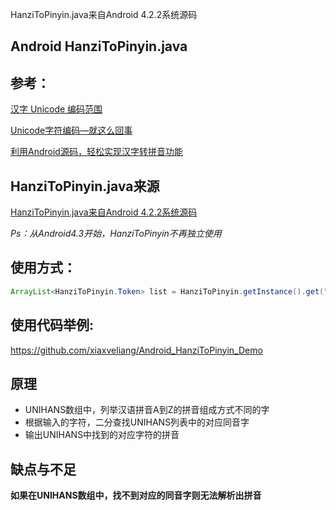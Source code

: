 HanziToPinyin.java来自Android 4.2.2系统源码


## Android HanziToPinyin.java


## 参考：
[汉字 Unicode 编码范围](http://www.qqxiuzi.cn/zh/hanzi-unicode-bianma.php)

[Unicode字符编码—就这么回事](http://blog.csdn.net/u012672456/article/details/44750277#comments)

[利用Android源码，轻松实现汉字转拼音功能](http://blog.coderclock.com/2017/04/04/android/2017-04-04/)



## HanziToPinyin.java来源

[HanziToPinyin.java来自Android 4.2.2系统源码](http://www.grepcode.com/file/repository.grepcode.com/java/ext/com.google.android/android-apps/4.2.2_r1/com/android/providers/contacts/HanziToPinyin.java#HanziToPinyin)

*Ps：从Android4.3开始，HanziToPinyin不再独立使用*

## 使用方式：

```java
ArrayList<HanziToPinyin.Token> list = HanziToPinyin.getInstance().get("我爱祖国");
```
## 使用代码举例:
https://github.com/xiaxveliang/Android_HanziToPinyin_Demo

## 原理

+ UNIHANS数组中，列举汉语拼音A到Z的拼音组成方式不同的字
+ 根据输入的字符，二分查找UNIHANS列表中的对应同音字
+ 输出UNIHANS中找到的对应字符的拼音

## 缺点与不足

**如果在UNIHANS数组中，找不到对应的同音字则无法解析出拼音**
